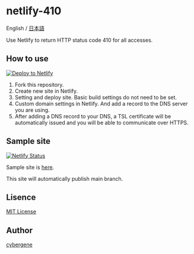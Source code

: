 # netlify-410

English / [日本語](README_ja.md)

Use Netlify to return HTTP status code 410 for all accesses.

## How to use

[![Deploy to Netlify](https://www.netlify.com/img/deploy/button.svg)](https://app.netlify.com/start/deploy?repository=https://github.com/cyber-gene/netlify-410)

1. Fork this repository.
1. Create new site in Netlify.
1. Setting and deploy site. Basic build settings do not need to be set.
1. Custom domain settings in Netlify. And add a record to the DNS server you are using.
1. After adding a DNS record to your DNS, a TSL certificate will be automatically issued and you will be able to communicate over HTTPS.

## Sample site

[![Netlify Status](https://api.netlify.com/api/v1/badges/e5b953ea-0d12-4ec9-8720-6d98dd2153d1/deploy-status)](https://app.netlify.com/sites/sharp-einstein-854dcc/deploys)

Sample site is [here](https://sharp-einstein-854dcc.netlify.app/).

This site will automatically publish main branch.

## Lisence
[MIT License](https://github.com/cyber-gene/netlify-410/blob/main/LICENSE)

## Author
[cybergene](https://github.com/cyber-gene)